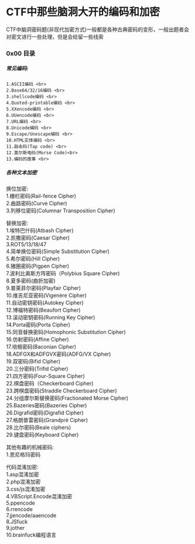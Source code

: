 CTF中那些脑洞大开的编码和加密
===
CTF中脑洞密码题(非现代加密方式)一般都是各种古典密码的变形，一般出题者会对密文进行一些处理，但是会给留一些线索<br>
### 0x00 目录

##### 常见编码: <br>
    1.ASCII编码 <br>
    2.Base64/32/16编码 <br>
    3.shellcode编码 <br>
    4.Quoted-printable编码 <br>
    5.XXencode编码 <br> 
    6.UUencode编码 <br> 
    7.URL编码 <br>
    8.Unicode编码 <br> 
    9.Escape/Unescape编码 <br> 
    10.HTML实体编码 <br>
    11.敲击码(Tap code) <br>
    12.莫尔斯电码(Morse Code)<br>
    13.编码的故事 <br>
 
##### 各种文本加密 <br>
换位加密: <br>
    1.栅栏密码(Rail-fence Cipher) <br>
    2.曲路密码(Curve Cipher) <br>
    3.列移位密码(Columnar Transposition Cipher) <br>
     
替换加密: <br>
    1.埃特巴什码(Atbash Cipher) <br>
    2.凯撒密码(Caesar Cipher) <br>
    3.ROT5/13/18/47 <br>
    4.简单换位密码(Simple Substitution Cipher) <br>
    5.希尔密码(Hill Cipher) <br>
    6.猪圈密码(Pigpen Cipher) <br>
    7.波利比奥斯方阵密码（Polybius Square Cipher) <br>
    8.夏多密码(曲折加密) <br>
    9.普莱菲尔密码(Playfair Cipher)<br>
    10.维吉尼亚密码(Vigenère Cipher)<br>
    11.自动密钥密码(Autokey Cipher)<br>
    12.博福特密码(Beaufort Cipher)<br>
    13.滚动密钥密码(Running Key Cipher)<br>
    14.Porta密码(Porta Cipher)<br>
    15.同音替换密码(Homophonic Substitution Cipher)<br>
    16.仿射密码(Affine Cipher)<br>
    17.培根密码(Baconian Cipher)<br>
    18.ADFGX和ADFGVX密码(ADFG/VX Cipher)<br>
    19.双密码(Bifid Cipher)<br>
    20.三分密码(Trifid Cipher)<br>
    21.四方密码(Four-Square Cipher)<br>
    22.棋盘密码（Checkerboard Cipher)<br>
    23.跨棋盘密码(Straddle Checkerboard Cipher)<br>
    24.分组摩尔斯替换密码(Fractionated Morse Cipher)<br>
    25.Bazeries密码(Bazeries Cipher)<br>
    26.Digrafid密码(Digrafid Cipher)<br>
    27.格朗普雷密码(Grandpré Cipher)<br>
    28.比尔密码(Beale ciphers)<br>
    29.键盘密码(Keyboard Cipher)<br>
 
其他有趣的机械密码:<br>
    1.恩尼格玛密码<br>
 
代码混淆加密:<br>
    1.asp混淆加密<br>
    2.php混淆加密<br>
    3.css/js混淆加密<br>
    4.VBScript.Encode混淆加密<br>
    5.ppencode<br>
    6.rrencode<br>
    7.jjencode/aaencode<br>
    8.JSfuck<br>
    9.jother<br>
    10.brainfuck编程语言<br>
